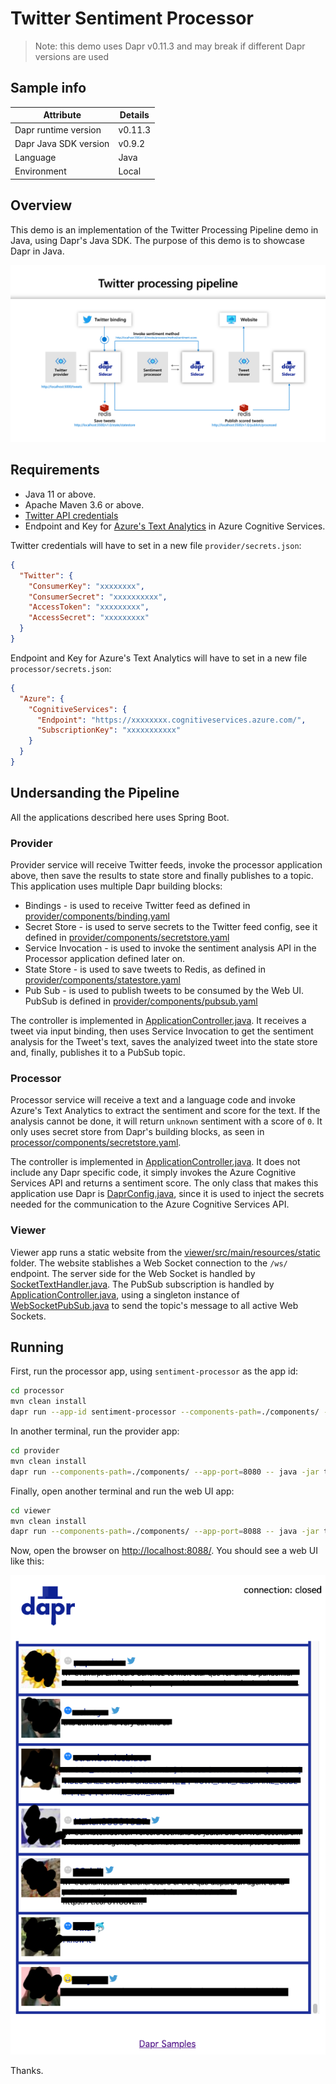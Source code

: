 # Twitter Sentiment Processor

>Note: this demo uses Dapr v0.11.3 and may break if different Dapr versions are used

## Sample info
| Attribute | Details |
|--------|--------|
| Dapr runtime version | v0.11.3 |
| Dapr Java SDK version | v0.9.2 |
| Language | Java | 
| Environment | Local |

## Overview

This demo is an implementation of the Twitter Processing Pipeline demo in Java, using Dapr's Java SDK. The purpose of this demo is to showcase Dapr in Java.

![Overview](overview.png)

## Requirements

* Java 11 or above.
* Apache Maven 3.6 or above.
* [Twitter API credentials](https://developer.twitter.com/en/docs/basics/getting-started)
* Endpoint and Key for [Azure's Text Analytics](https://azure.microsoft.com/en-us/services/cognitive-services/text-analytics/) in Azure Cognitive Services.

Twitter credentials will have to set in a new file `provider/secrets.json`:

```json
{
  "Twitter": {
    "ConsumerKey": "xxxxxxxx",
    "ConsumerSecret": "xxxxxxxxxx",
    "AccessToken": "xxxxxxxxx",
    "AccessSecret": "xxxxxxxxx"
  }
}
```

Endpoint and Key for Azure's Text Analytics will have to set in a new file `processor/secrets.json`:

```json
{
  "Azure": {
    "CognitiveServices": {
      "Endpoint": "https://xxxxxxxx.cognitiveservices.azure.com/",
      "SubscriptionKey": "xxxxxxxxxxx"
    }
  }
}
```

## Undersanding the Pipeline

All the applications described here uses Spring Boot.

### Provider

Provider service will receive Twitter feeds, invoke the processor application above, then save the results to state store and finally publishes to a topic. This application uses multiple Dapr building blocks:

* Bindings - is used to receive Twitter feed as defined in [provider/components/binding.yaml](provider/components/binding.yaml)
* Secret Store - is used to serve secrets to the Twitter feed config, see it defined in [provider/components/secretstore.yaml](provider/components/secretstore.yaml)
* Service Invocation - is used to invoke the sentiment analysis API in the Processor application defined later on.
* State Store - is used to save tweets to Redis, as defined in [provider/components/statestore.yaml](provider/components/statestore.yaml)
* Pub Sub - is used to publish tweets to be consumed by the Web UI. PubSub is defined in [provider/components/pubsub.yaml](provider/components/pubsub.yaml)

The controller is implemented in [ApplicationController.java](provider/src/main/java/io/dapr/apps/twitter/processor/ApplicationController.java). It receives a tweet via input binding, then uses Service Invocation to get the sentiment analysis for the Tweet's text, saves the analyized tweet into the state store and, finally, publishes it to a PubSub topic.

### Processor

Processor service will receive a text and a language code and invoke Azure's Text Analytics to extract the sentiment and score for the text. If the analysis cannot be done, it will return `unknown` sentiment with a score of `0`. It only uses secret store from Dapr's building blocks, as seen in [processor/components/secretstore.yaml](processor/components/secretstore.yaml).

The controller is implemented in [ApplicationController.java](processor/src/main/java/io/dapr/apps/twitter/processor/ApplicationController.java). It does not include any Dapr specific code, it simply invokes the Azure Cognitive Services API and returns a sentiment score. The only class that makes this application use Dapr is [DaprConfig.java](processor/src/main/java/io/dapr/apps/twitter/processor/DaprConfig.java), since it is used to inject the secrets needed for the communication to the Azure Cognitive Services API.

### Viewer

Viewer app runs a static website from the [viewer/src/main/resources/static](viewer/src/main/resources/static) folder. The website stablishes a Web Socket connection to the `/ws/` endpoint. The server side for the Web Socket is handled by [SocketTextHandler.java](viewer/src/main/java/io/dapr/apps/twitter/viewer/SocketTextHandler.java). The PubSub subscription is handled by [ApplicationController.java](viewer/src/main/java/io/dapr/apps/twitter/processor/ApplicationController.java), using a singleton instance of [WebSocketPubSub.java](viewer/src/main/java/io/dapr/apps/twitter/processor/WebSocketPubSub.java) to send the topic's message to all active Web Sockets.

## Running

First, run the processor app, using `sentiment-processor` as the app id:
```sh
cd processor
mvn clean install
dapr run --app-id sentiment-processor --components-path=./components/ --app-port=8081 -- java -jar target/app.jar
```

In another terminal, run the provider app:
```sh
cd provider
mvn clean install
dapr run --components-path=./components/ --app-port=8080 -- java -jar target/app.jar
```

Finally, open another terminal and run the web UI app:
```sh
cd viewer
mvn clean install
dapr run --components-path=./components/ --app-port=8088 -- java -jar target/app.jar
```

Now, open the browser on [http://localhost:8088/](http://localhost:8088/). You should see a web UI like this:

![Web UI](ui.png)

Thanks.